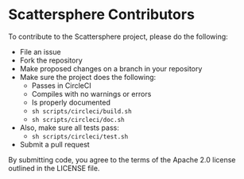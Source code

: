 # Scattersphere Contributors

To contribute to the Scattersphere project, please do the following:

- File an issue
- Fork the repository
- Make proposed changes on a branch in your repository
- Make sure the project does the following:
  - Passes in CircleCI
  - Compiles with no warnings or errors
  - Is properly documented
  - `sh scripts/circleci/build.sh`
  - `sh scripts/circleci/doc.sh`
- Also, make sure all tests pass:
  - `sh scripts/circleci/test.sh`
- Submit a pull request

By submitting code, you agree to the terms of the Apache 2.0 license
outlined in the LICENSE file.
